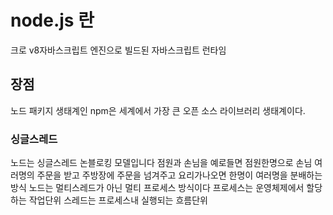 # node.js 란
크로 v8자바스크립트 엔진으로 빌드된 자바스크립트 런타임
## 장점
노드 패키지 생태계인 npm은 세계에서 가장 큰 오픈 소스 라이브러리 생태계이다.

### 싱글스레드
노드는 싱글스레드 논블로킹 모델입니다
점원과 손님을 예로들면 점원한명으로 손님 여러명의 주문을 받고 주방장에 주문을 넘겨주고 요리가나오면 한명이 여러명을 분배하는방식
노드는 멀티스레드가 아닌 멀티 프로세스 방식이다
프로세스는 운영체제에서 할당하는 작업단위 스레드는 프로세스내 실행되는 흐름단위
